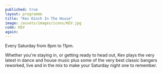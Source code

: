 ```yaml
---
published: true
layout: programme
title: "Kev Kinch In The House"
image: /assets/images/icons/KEV.jpg
code: KEV
again:
---
```


Every Saturday from 8pm to 11pm.

Whether you're staying in, or getting ready to head out, Kev plays the very latest in dance and house music plus some of the very best classic bangers reworked, live and in the mix to make your Saturday night one to remember.
